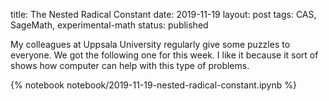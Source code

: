 title: The Nested Radical Constant
date: 2019-11-19
layout: post
tags: CAS, SageMath, experimental-math
status: published

My colleagues at Uppsala University regularly give some puzzles to everyone.  We got the following
one for this week. I like it because it sort of shows how computer can help with this type of
problems.

{% notebook notebook/2019-11-19-nested-radical-constant.ipynb %}
